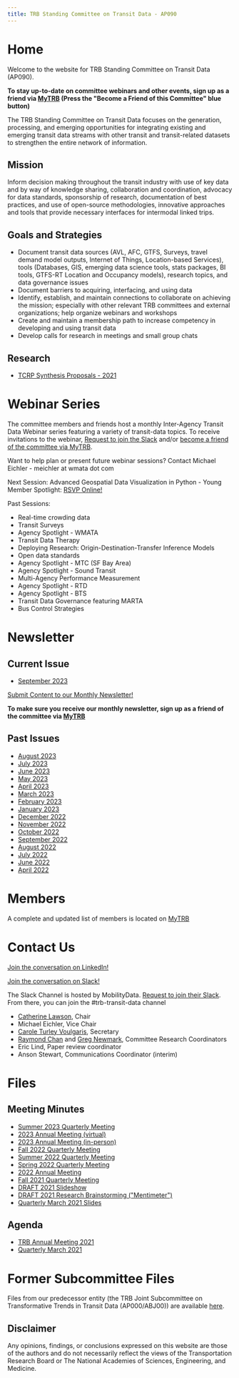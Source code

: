 ```yaml
---
title: TRB Standing Committee on Transit Data - AP090
---
```


# Home

Welcome to the website for TRB Standing Committee on Transit Data (AP090).

**To stay up-to-date on committee webinars and other events, sign up as a friend via [MyTRB](https://www.mytrb.org/OnlineDirectory/Committee/Details/6433) (Press the "Become a Friend of this Committee" blue button)**

The TRB Standing Committee on Transit Data focuses on the generation, processing, and emerging opportunities for integrating existing and emerging transit data streams with other transit and transit-related datasets to strengthen the entire network of information.

## Mission

Inform decision making throughout the transit industry with use of key data and by way of knowledge sharing, collaboration and coordination, advocacy for data standards, sponsorship of research, documentation of best practices, and use of open-source methodologies, innovative approaches and tools that provide necessary interfaces for intermodal linked trips.

## Goals and Strategies

- Document transit data sources (AVL, AFC, GTFS, Surveys, travel demand model outputs, Internet of Things, Location-based Services), tools (Databases, GIS, emerging data science tools, stats packages, BI tools, GTFS-RT Location and Occupancy models), research topics, and data governance issues
- Document barriers to acquiring, interfacing, and using data
- Identify, establish, and maintain connections to collaborate on achieving the mission; especially with other relevant TRB committees and external organizations; help organize webinars and workshops
- Create and maintain a membership path to increase competency in developing and using transit data
- Develop calls for research in meetings and small group chats

## Research

* [TCRP Synthesis Proposals - 2021](research/tcrp_synthesis_2021.md)

# Webinar Series
The committee members and friends host a monthly Inter-Agency Transit Data Webinar series featuring a variety of transit-data topics.  To receive invitations to the webinar, [Request to join the Slack](https://docs.google.com/forms/d/e/1FAIpQLSczZbZB9ql_Xl-1uBtmvYmA0fwfm1UX92SyWAdkuMEDfxac5w/viewform) and/or  [become a friend of the committee via MyTRB](https://www.mytrb.org/OnlineDirectory/Committee/Details/6433).  

Want to help plan or present future webinar sessions?  Contact Michael Eichler - meichler at wmata dot com

Next Session:  Advanced Geospatial Data Visualization in Python - Young Member Spotlight: [RSVP Online!](https://events.teams.microsoft.com/event/280fb356-d88e-4486-9d04-7db9b2c85a78@ad5836f4-0d74-43cd-83c5-7e69eaa67915)

Past Sessions:
- Real-time crowding data
- Transit Surveys
- Agency Spotlight - WMATA
- Transit Data Therapy
- Deploying Research: Origin-Destination-Transfer Inference Models
- Open data standards
- Agency Spotlight - MTC (SF Bay Area)
- Agency Spotlight - Sound Transit
- Multi-Agency Performance Measurement
- Agency Spotlight - RTD
- Agency Spotlight - BTS
- Transit Data Governance featuring MARTA
- Bus Control Strategies

# Newsletter
## Current Issue
- [September 2023](https://docs.google.com/document/d/e/2PACX-1vQXpu9N3p9LLQ-pyYmzetIWepRYNYBLVaj4VTV4D0MUe3baliUK9Mlq-tmEzt0OMdSlShsLs1VXp923/pub)

[Submit Content to our Monthly Newsletter!](https://forms.gle/2X65dfW2unZfnBKg6)

**To make sure you receive our monthly newsletter, sign up as a friend of the committee via [MyTRB](https://www.mytrb.org/OnlineDirectory/Committee/Details/6433)**

## Past Issues
- [August 2023](https://docs.google.com/document/d/e/2PACX-1vSU8ViQq1HowuEga2BBHdpLtZAjygD-yt5nEXRcQW1CCezgfS7qda2FB_B3CuSCnDwoSHYiOxl4SjDn/pub)
- [July 2023](https://docs.google.com/document/d/e/2PACX-1vR8HvT_iFOYFf7WfXkp7GRwrbjWJt2psAIDyjsz9ZEVKO5xDTQDj8rxeomofbko7OtCaBoPl38s1Ehy/pub)
- [June 2023](https://docs.google.com/document/d/e/2PACX-1vStX1RjgFUp4UUYWO7WLsNFlgdAIL8npsyQqbYzc4r3oKyjYooInK7X_KUnveoe9kS8zMNEv7u8iKg2/pub)
- [May 2023](https://docs.google.com/document/d/e/2PACX-1vRc6lfLrB4cmNvM_UChl0imVKQw2qI2H1bLKJZbyMLdOIBwkPy2VDtU5HF4W-V6nKSgMtS9wgj-Np8Y/pub)
- [April 2023](https://docs.google.com/document/d/e/2PACX-1vSXMY5j36FOwTVF7-ONW8z-u2FOEKycpDcpEk3GArgC5LfKYgrsQ3e8m_m9J5o2KUb5k8pIlMv4_ZPu/pub)
- [March 2023](https://mailchi.mp/435bac76f337/trb-ap090-november-mid-month-update-5859477)
- [February 2023](https://mailchi.mp/1a364312e6ba/trb-ap090-december-newsletter-5856577)
- [January 2023](https://mailchi.mp/cd1f43600b99/trb-ap090-december-newsletter-5852725)
- [December 2022](https://drive.google.com/file/d/1L_CJYH3RKLwC4iOUryQMIbb4liacjFUw/view?usp=share_link)
- [November 2022](https://drive.google.com/file/d/12niFOXsEI2iYfdD2fef3CV2OTXmRjF17/view?usp=sharing)
- [October 2022](https://drive.google.com/file/d/1oODLzh9bFdBmQa0eyTQgY6GEFV_4ioSA/view?usp=sharing)
- [September 2022](https://drive.google.com/file/d/1g861JklyvAeibrMOzyYZ6VvDZPfIoWtx/view?usp=sharing)
- [August 2022](https://drive.google.com/file/d/1k2CCaqNPNI8vjAqJxubv7JfFs93OGh6R/view?usp=sharing)
- [July 2022](https://drive.google.com/file/d/1wYSGsHhosgaGJNPNWaNO1tVuevZO-qwN/view?usp=sharing)
- [June 2022](https://drive.google.com/file/d/13W_6etvOhsiyvNf6iGV6Z84ZKdhhshZH/view?usp=sharing)
- [April 2022](https://drive.google.com/file/d/1Y_HP8m8RbJyRRVybalFOzMhhuU2J5xbJ/view?usp=sharing)

# Members
A complete and updated list of members is located on [MyTRB](https://www.mytrb.org/OnlineDirectory/Committee/Details/6433)

# Contact Us

[Join the conversation on LinkedIn!](https://www.linkedin.com/groups/14061328/)

[Join the conversation on Slack!](https://docs.google.com/forms/d/e/1FAIpQLSczZbZB9ql_Xl-1uBtmvYmA0fwfm1UX92SyWAdkuMEDfxac5w/viewform)

The Slack Channel is hosted by MobilityData.  [Request to join their Slack](https://docs.google.com/forms/d/e/1FAIpQLSczZbZB9ql_Xl-1uBtmvYmA0fwfm1UX92SyWAdkuMEDfxac5w/viewform). From there, you can join the #trb-transit-data channel 

* [Catherine Lawson](https://www.albany.edu/gp/lawson.php), Chair 
* Michael Eichler, Vice Chair
* [Carole Turley Voulgaris](https://www.gsd.harvard.edu/person/carole-voulgaris/), Secretary
* [Raymond Chan](https://www.raychan.me) and [Greg Newmark](https://apdesign.k-state.edu/about/faculty-staff/newmark/), Committee Research Coordinators
* Eric Lind, Paper review coordinator
* Anson Stewart, Communications Coordinator (interim)

# Files

## Meeting Minutes

* [Summer 2023 Quarterly Meeting](https://docs.google.com/presentation/d/1t9vk2cqGXKxeDzJbb6kmBwyCvXTTZ6oxh_weypaVs60/edit?usp=sharing)
* [2023 Annual Meeting (virtual)](https://docs.google.com/presentation/d/1PNw0Hqpk_mnir3gDCaxUtkMesKO0_uOZTy2Yd3sJxoQ/edit?usp=sharing)
* [2023 Annual Meeting (in-person)](https://docs.google.com/presentation/d/1mlhOkx8SLKIaTr9GBtmkUTRUQ9DWKlUfk0A1h0DoFtE/edit?usp=sharing)
* [Fall 2022 Quarterly Meeting](https://docs.google.com/presentation/d/1dk85oDCJMwikCk4lRbSVnQyeuZne0VDTNWe4m786pwA/edit?usp=sharing)
* [Summer 2022 Quarterly Meeting](https://docs.google.com/presentation/d/1jrHK-Omh0i_nPNrjt4fudGcZAcJ3yWw4oXycJ4ioiok/edit?usp=sharing)
* [Spring 2022 Quarterly Meeting](https://docs.google.com/presentation/d/1yt1-8HvCLxYc9x13_IiXXJXAVICYn_9Xzurc0BRkr2Q/edit?usp=sharing)
* [2022 Annual Meeting](https://docs.google.com/presentation/d/1PaeT-6BNLZ0cuSABlqOu6JHFf-jdbY2B5TpDafPX6og/edit#slide=id.g10af89e44fb_0_38)
* [Fall 2021 Quarterly Meeting](minutes/2021_10_AP090_Meeting_Slides.pdf)
* [DRAFT 2021 Slideshow](minutes/2021_01_AP090_Meeting_Slides.pdf)
* [DRAFT 2021 Research Brainstorming ("Mentimeter")](minutes/2021_01_AP090_mentimeter_results.pdf)
* [Quarterly March 2021 Slides](minutes/2021_03_AP090_Slides.pdf)

## Agenda

* [TRB Annual Meeting 2021](minutes/2021_01_AP090_Agenda.pdf)
* [Quarterly March 2021](minutes/2021_03_AP090_Agenda.md)

# Former Subcommittee Files

Files from our predecessor entity (the TRB Joint Subcommittee on Transformative Trends in Transit Data (AP000/ABJ00)) are available [here](https://github.com/trb-transformative-transit-data/tttd/tree/master/minutes).

## Disclaimer
Any opinions, findings, or conclusions expressed on this website are those of the authors and do not necessarily reflect the views of the Transportation Research Board or The National Academies of Sciences, Engineering, and Medicine.
